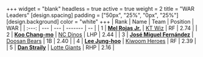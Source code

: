 +++
widget = "blank"
headless = true
active = true
weight = 2
title = "WAR Leaders"
[design.spacing]
padding = ["50px", "25%", "0px", "25%"]
[design.background]
color = "white"
+++
| Rank | Name | Team | Position | WAR |
| :---: | --- | --- | ------- | -- |
| 1 | [**Mel Rojas Jr.**](/players/11380) | [KT Wiz](/teams/KTWiz) | RF | 2.74 |
| 2 | [**Koo Chang-mo**](/players/7698) | [NC Dinos](/teams/NCDinos) | LHP | 2.44 |
| 3 | [**José Miguel Fernández**](/players/12514) | [Doosan Bears](/teams/DoosanBears) | 1B | 2.40 |
| 4 | [**Lee Jung-hoo**](/players/10673) | [Kiwoom Heroes](/teams/KiwoomHeroes) | RF | 2.39 |
| 5 | [**Dan Straily**](/players/13648) | [Lotte Giants](/teams/LotteGiants) | RHP | 2.16 |
